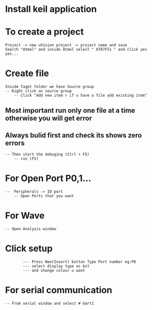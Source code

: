 # Install keil application

# To create a project
    Project -> new uVision project -> project name and save
    Search "Atmel" and inside Atmel select " AT87F51 " and click yes yes...

# Create file
    Inside Taget folder we have Source group
    -- Right click on source group 
        -- Click "Add new item r if u have a file add existing item"

## Most important run only one file at a time otherwise you will get error

## Always bulid first and check its shows zero errors 
    -- Then start the debuging (Ctrl + F5)
        -- run (F5)

# For Open Port P0,1...
    --  Peripherals -> IO port
        -- Open Ports that you want

# For Wave
    -- Open Analysis window
#          Click setup 
            --- Press New(Insert) button Type Port number eg:P0
            --- select display type as bit
            --- and change colour u want

# For serial communication
    -- From serial window and select # Uart1
    
